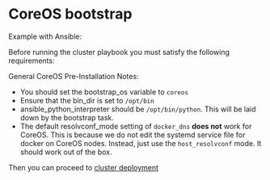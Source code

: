 CoreOS bootstrap
===============

Example with Ansible:

Before running the cluster playbook you must satisfy the following requirements:

General CoreOS Pre-Installation Notes:
- You should set the bootstrap_os variable to `coreos`
- Ensure that the bin_dir is set to `/opt/bin`
- ansible_python_interpreter should be `/opt/bin/python`. This will be laid down by the bootstrap task.
- The default resolvconf_mode setting of `docker_dns` **does not** work for CoreOS. This is because we do not edit the systemd service file for docker on CoreOS nodes. Instead, just use the `host_resolvconf` mode. It should work out of the box.

Then you can proceed to [cluster deployment](#run-deployment)
